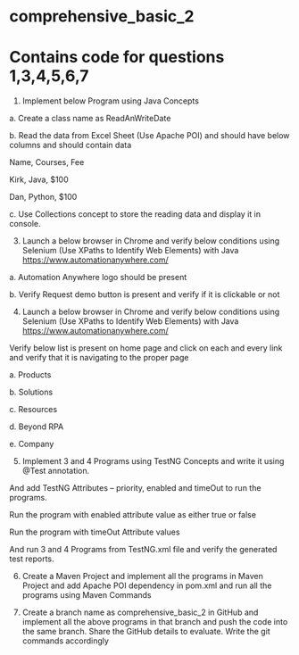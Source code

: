 # comprehensive_basic_2
# Contains code for questions 1,3,4,5,6,7

1. Implement below Program using Java Concepts

a. Create a class name as ReadAnWriteDate

b. Read the data from Excel Sheet (Use Apache POI) and should have below columns and should contain data

Name, Courses, Fee

Kirk, Java, $100

Dan, Python, $100

c. Use Collections concept to store the reading data and display it in console.


3. Launch a below browser in Chrome and verify below conditions using Selenium (Use XPaths to Identify Web Elements) with Java https://www.automationanywhere.com/

a. Automation Anywhere logo should be present

b. Verify Request demo button is present and verify if it is clickable or not



4. Launch a below browser in Chrome and verify below conditions using Selenium (Use XPaths to Identify Web Elements) with Java https://www.automationanywhere.com/

Verify below list is present on home page and click on each and every link and verify that it is navigating to the proper page

a. Products

b. Solutions

c. Resources

d. Beyond RPA

e. Company


5. Implement 3 and 4 Programs using TestNG Concepts and write it using @Test annotation.

And add TestNG Attributes – priority, enabled and timeOut to run the programs.

Run the program with enabled attribute value as either true or false

Run the program with timeOut Attribute values

And run 3 and 4 Programs from TestNG.xml file and verify the generated test reports.


6. Create a Maven Project and implement all the programs in Maven Project and add Apache POI dependency in pom.xml and run all the programs using Maven Commands

7. Create a branch name as comprehensive_basic_2 in GitHub and implement all the above programs in that branch and push the code into the same branch. Share the GitHub details to evaluate. Write the git commands accordingly
